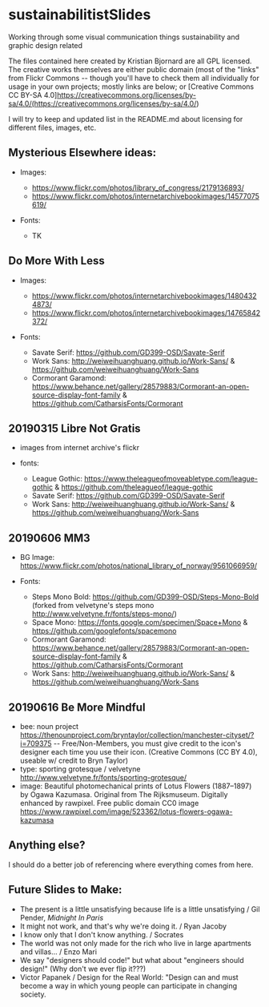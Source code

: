 # sustainabilitistSlides

Working through some visual communication things sustainability and graphic design related

The files contained here created by Kristian Bjornard are all GPL licensed. The creative works themselves are either public domain (most of the "links" from Flickr Commons -- though you'll have to check them all individually for usage in your own projects; mostly links are below; or [Creative Commons CC BY-SA 4.0]<https://creativecommons.org/licenses/by-sa/4.0/(https://creativecommons.org/licenses/by-sa/4.0/>)

I will try to keep and updated list in the README.md about licensing for different files, images, etc.

## Mysterious Elsewhere ideas:

- Images:

  - <https://www.flickr.com/photos/library_of_congress/2179136893/>
  - <https://www.flickr.com/photos/internetarchivebookimages/14577075619/>

- Fonts:

  - TK

## Do More With Less

- Images:

  - <https://www.flickr.com/photos/internetarchivebookimages/14804324873/>
  - <https://www.flickr.com/photos/internetarchivebookimages/14765842372/>

- Fonts:

  - Savate Serif: <https://github.com/GD399-OSD/Savate-Serif>
  - Work Sans: <http://weiweihuanghuang.github.io/Work-Sans/> & <https://github.com/weiweihuanghuang/Work-Sans>
  - Cormorant Garamond: <https://www.behance.net/gallery/28579883/Cormorant-an-open-source-display-font-family> & <https://github.com/CatharsisFonts/Cormorant>

## 20190315 Libre Not Gratis

- images from internet archive's flickr
- fonts:

  - League Gothic: <https://www.theleagueofmoveabletype.com/league-gothic> & <https://github.com/theleagueof/league-gothic>
  - Savate Serif: <https://github.com/GD399-OSD/Savate-Serif>
  - Work Sans: <http://weiweihuanghuang.github.io/Work-Sans/> & <https://github.com/weiweihuanghuang/Work-Sans>

## 20190606 MM3

- BG Image: <https://www.flickr.com/photos/national_library_of_norway/9561066959/>
- Fonts:

  - Steps Mono Bold: <https://github.com/GD399-OSD/Steps-Mono-Bold> (forked from velvetyne's steps mono <http://www.velvetyne.fr/fonts/steps-mono/>)
  - Space Mono: <https://fonts.google.com/specimen/Space+Mono> & <https://github.com/googlefonts/spacemono>
  - Cormorant Garamond: <https://www.behance.net/gallery/28579883/Cormorant-an-open-source-display-font-family> & <https://github.com/CatharsisFonts/Cormorant>
  - Work Sans: <http://weiweihuanghuang.github.io/Work-Sans/> & <https://github.com/weiweihuanghuang/Work-Sans>

## 20190616 Be More Mindful

- bee: noun project <https://thenounproject.com/bryntaylor/collection/manchester-cityset/?i=709375> -- Free/Non-Members, you must give credit to the icon's designer each time you use their icon. (Creative Commons (CC BY 4.0), useable w/ credit to Bryn Taylor)
- type: sporting grotesque / velvetyne <http://www.velvetyne.fr/fonts/sporting-grotesque/>
- image: Beautiful photomechanical prints of Lotus Flowers (1887–1897) by Ogawa Kazumasa. Original from The Rijksmuseum. Digitally enhanced by rawpixel. Free public domain CC0 image <https://www.rawpixel.com/image/523362/lotus-flowers-ogawa-kazumasa>

## Anything else?

I should do a better job of referencing where everything comes from here.

## Future Slides to Make:

- The present is a little unsatisfying because life is a little unsatisfying / Gil Pender, _Midnight In Paris_
- It might not work, and that's why we're doing it. / Ryan Jacoby
- I know only that I don't know anything. / Socrates
- The world was not only made for the rich who live in large apartments and villas... / Enzo Mari
- We say "designers should code!" but what about "engineers should design!" (Why don't we ever flip it???)
- Victor Papanek / Design for the Real World: "Design can and must become a way in which young people can participate in changing society.
